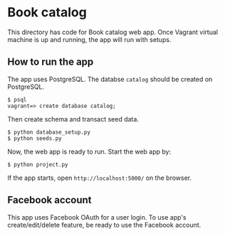 # Book catalog

This directory has code for Book catalog web app.
Once Vagrant virtual machine is up and running, the app will run
with setups.

## How to run the app

The app uses PostgreSQL. The databse `catalog` should be created
on PostgreSQL.

```
$ psql
vagrant=> create database catalog;
```

Then create schema and transact seed data.

```
$ python database_setup.py
$ python seeds.py
```

Now, the web app is ready to run. Start the web app by:

```
$ python project.py
```


If the app starts, open `http://localhost:5000/` on the browser.


## Facebook account

This app uses Facebook OAuth for a user login. To use app's
create/edit/delete feature, be ready to use the Facebook account.

